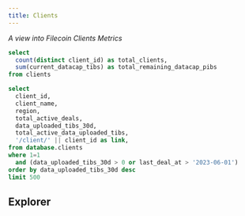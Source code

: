 ```yaml
---
title: Clients
---
```


_A view into Filecoin Clients Metrics_

```sql client_stats
select
  count(distinct client_id) as total_clients,
  sum(current_datacap_tibs) as total_remaining_datacap_pibs
from clients
```

<Grid cols=2>

<BigValue
  data={client_stats}
  value=total_clients
  title="Filecoin Clients"
/>

<BigValue
  data={client_stats}
  value=total_remaining_datacap_pibs
  title="Total Remaining Datacap"
  fmt='#,##0 \P\i\B\s'
/>

</Grid>

```sql clients_table
select
  client_id,
  client_name,
  region,
  total_active_deals,
  data_uploaded_tibs_30d,
  total_active_data_uploaded_tibs,
  '/client/' || client_id as link,
from database.clients
where 1=1
  and (data_uploaded_tibs_30d > 0 or last_deal_at > '2023-06-01')
order by data_uploaded_tibs_30d desc
limit 500
```

## Explorer

<DataTable
  data={clients_table}
  link=link
  search=true
  rowShading=true
  rowLines=false
  rows=30
  downloadable=true
/>
